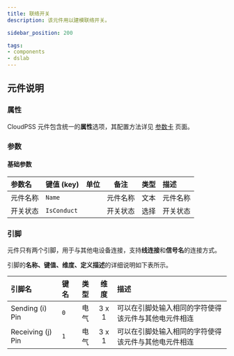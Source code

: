 ```yaml
---
title: 联络开关
description: 该元件用以建模联络开关。

sidebar_position: 200

tags: 
- components
- dslab
---
```


<!-- ## 元件定义

该元件指传输线的设备设施，配网系统传输线路按结构可分为**架空线路和电缆线路**两大类别，在配网系统中主要起传输电能的作用。元件类型可选交流或直流。 -->

## 元件说明

### 属性

CloudPSS 元件包含统一的**属性**选项，其配置方法详见 [参数卡](docs/documents/software/10-xstudio/20-simstudio/40-workbench/20-function-zone/30-design-tab/30-param-panel/index.md) 页面。


### 参数

#### 基础参数

| 参数名 | 键值 (key) | 单位 | 备注 | 类型 | 描述 |
| :--- | :--- | :--- | :--: | :--- | :--- |
| 元件名称 | `Name` |  | 元件名称 | 文本 | 元件名称 |
| 开关状态 | `IsConduct` |  | 开关状态 | 选择 | 开关状态 |

### 引脚

元件只有两个引脚，用于与其他电设备连接，支持**线连接**和**信号名**的连接方式。

引脚的**名称、键值、维度、定义描述**的详细说明如下表所示。

| 引脚名 | 键名 | 类型 | 维度 | 描述 |
|:------ |:---- |:----:|:----:|:---- |
| Sending (i) Pin | `0` | 电气 | 3 x 1 | 可以在引脚处输入相同的字符使得该元件与其他电元件相连 |
| Receiving (j) Pin | `1` | 电气 | 3 x 1 | 可以在引脚处输入相同的字符使得该元件与其他电元件相连 |


